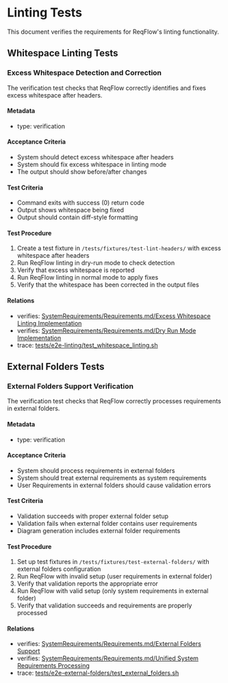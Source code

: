 # Linting Tests

This document verifies the requirements for ReqFlow's linting functionality.

## Whitespace Linting Tests

### Excess Whitespace Detection and Correction

The verification test checks that ReqFlow correctly identifies and fixes excess whitespace after headers.

#### Metadata
* type: verification

#### Acceptance Criteria
- System should detect excess whitespace after headers
- System should fix excess whitespace in linting mode
- The output should show before/after changes

#### Test Criteria
- Command exits with success (0) return code
- Output shows whitespace being fixed
- Output should contain diff-style formatting

#### Test Procedure
1. Create a test fixture in `/tests/fixtures/test-lint-headers/` with excess whitespace after headers
2. Run ReqFlow linting in dry-run mode to check detection
3. Verify that excess whitespace is reported
4. Run ReqFlow linting in normal mode to apply fixes
5. Verify that the whitespace has been corrected in the output files

#### Relations
  * verifies: [SystemRequirements/Requirements.md/Excess Whitespace Linting Implementation](../SystemRequirements/Requirements.html#excess-whitespace-linting-implementation)
  * verifies: [SystemRequirements/Requirements.md/Dry Run Mode Implementation](../SystemRequirements/Requirements.html#dry-run-mode-implementation)
  * trace: [tests/e2e-linting/test_whitespace_linting.sh](../../../tests/e2e-linting/test_whitespace_linting.sh)

## External Folders Tests

### External Folders Support Verification

The verification test checks that ReqFlow correctly processes requirements in external folders.

#### Metadata
* type: verification

#### Acceptance Criteria
- System should process requirements in external folders
- System should treat external requirements as system requirements
- User Requirements in external folders should cause validation errors

#### Test Criteria
- Validation succeeds with proper external folder setup
- Validation fails when external folder contains user requirements
- Diagram generation includes external folder requirements

#### Test Procedure
1. Set up test fixtures in `/tests/fixtures/test-external-folders/` with external folders configuration
2. Run ReqFlow with invalid setup (user requirements in external folder)
3. Verify that validation reports the appropriate error
4. Run ReqFlow with valid setup (only system requirements in external folder)
5. Verify that validation succeeds and requirements are properly processed

#### Relations
  * verifies: [SystemRequirements/Requirements.md/External Folders Support](../SystemRequirements/Requirements.html#external-folders-support)
  * verifies: [SystemRequirements/Requirements.md/Unified System Requirements Processing](../SystemRequirements/Requirements.html#unified-system-requirements-processing)
  * trace: [tests/e2e-external-folders/test_external_folders.sh](../../../tests/e2e-external-folders/test_external_folders.sh)